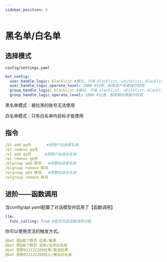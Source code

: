```yaml
---
sidebar_position: 4
---
```

# 黑名单/白名单
## 选择模式
`config/settings.yaml`
```yaml
bot_config:
  user_handle_logic: blacklist #模式。可填 blacklist, whitelist。blacklist下，屏蔽指定用户，whitelist下，只处理指定用户。
  user_handle_logic_operate_level: 1000 #拉黑、解黑用户所需操作权限
  group_handle_logic: blacklist #模式。可填 blacklist, whitelist。blacklist下，屏蔽指定群，whitelist下，只处理指定群。
  group_handle_logic_operate_level: 1000 #拉黑、解黑群所需操作权限
```
黑名单模式：被拉黑的账号无法使用

白名单模式：只有白名单内目标才能使用
## 指令
```yaml
/bl add qq号       #把用户加进黑名单
/bl remove qq号
/wl add qq号      #把用户加进白名单
/wl remove qq号
/blgroup add 群号   #把群加进黑名单
/blgroup remove 群号
/wlgroup add 群号   #把群加进白名单
/wlgroup remove 群号
```
## 进阶——函数调用
当config/api.yaml配置了对话模型并启用了【函数调用】
```yaml
llm:
  func_calling: True #是否开启函数调用功能
```
你可以使用灵活的触发方式。
```yaml
@bot 把@某个群员 拉黑/解黑
@bot 把@某个群员 加到/去除白名单
@bot 把群913122269拉黑/取消拉黑
@bot 把群913122269加入/移出白名单
```